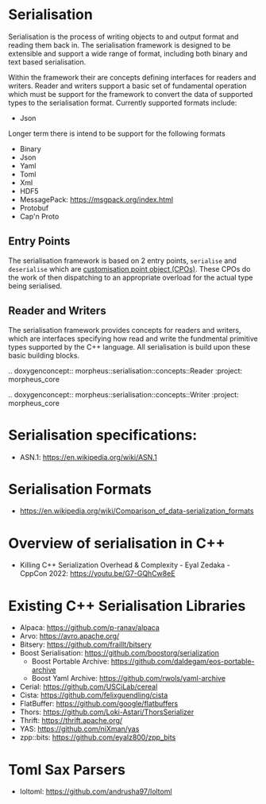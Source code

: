 # Serialisation

Serialisation is the process of writing objects to and output format and reading them back in. The serialisation framework is designed to be extensible and support a wide range of format, including both binary and text based serialisation.

Within the framework their are concepts defining interfaces for readers and writers. Reader and writers support a basic set of fundamental operation which must be support for the framework to convert the data of supported types to the serialisation format. Currently supported formats include:
 - Json

Longer term there is intend to be support for the following formats
- Binary
- Json
- Yaml
- Toml
- Xml
- HDF5
- MessagePack: https://msgpack.org/index.html
- Protobuf
- Cap'n Proto

## Entry Points

The serialisation framework is based on 2 entry points, `serialise` and `deserialise` which are [customisation point object (CPOs)](https://quuxplusone.github.io/blog/2018/03/19/customization-points-for-functions/).  These CPOs do the work of then dispatching to an appropriate overload for the actual type being serialised.

## Reader and Writers

The serialisation framework provides concepts for readers and writers, which are interfaces specifying how read and write the fundmental primitive types supported by the C++ language.  All serialisation is build upon these basic building blocks.

.. doxygenconcept:: morpheus::serialisation::concepts::Reader
   :project: morpheus_core

.. doxygenconcept:: morpheus::serialisation::concepts::Writer
   :project: morpheus_core


# Serialisation specifications:
- ASN.1: https://en.wikipedia.org/wiki/ASN.1

# Serialisation Formats
- https://en.wikipedia.org/wiki/Comparison_of_data-serialization_formats

# Overview of serialisation in C++
- Killing C++ Serialization Overhead & Complexity - Eyal Zedaka - CppCon 2022: https://youtu.be/G7-GQhCw8eE

# Existing	C++ Serialisation Libraries
- Alpaca: https://github.com/p-ranav/alpaca
- Arvo: https://avro.apache.org/
- Bitsery: https://github.com/fraillt/bitsery
- Boost Serialisation: https://github.com/boostorg/serialization
	- Boost Portable Archive: https://github.com/daldegam/eos-portable-archive
	- Boost Yaml Archive: https://github.com/rwols/yaml-archive
- Cerial: https://github.com/USCiLab/cereal
- Cista: https://github.com/felixguendling/cista
- FlatBuffer: https://github.com/google/flatbuffers
- Thors: https://github.com/Loki-Astari/ThorsSerializer
- Thrift: https://thrift.apache.org/
- YAS: https://github.com/niXman/yas
- zpp::bits: https://github.com/eyalz800/zpp_bits



# Toml Sax Parsers
- loltoml: https://github.com/andrusha97/loltoml
